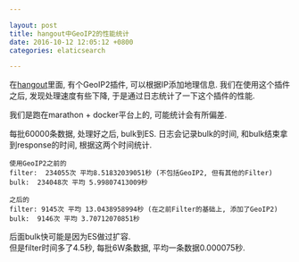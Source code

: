 ```yaml
---

layout: post
title: hangout中GeoIP2的性能统计
date: 2016-10-12 12:05:12 +0800
categories: elaticsearch

---
```


在[hangout](https://github.com/childe/hangout)里面, 有个GeoIP2插件, 可以根据IP添加地理信息.
我们在使用这个插件之后, 发现处理速度有些下降, 于是通过日志统计了一下这个插件的性能.

我们是跑在marathon + docker平台上的, 可能统计会有所偏差.

每批60000条数据, 处理好之后, bulk到ES. 日志会记录bulk的时间, 和bulk结束拿到response的时间, 根据这两个时间统计.


    使用GeoIP2之前的
    filter:  234055次 平均8.51832039051秒 (不包括GeoIP2, 但有其他的Filter)
    bulk:  234048次 平均 5.99807413009秒

    之后的
    filter: 9145次 平均 13.0438958994秒 (在之前Filter的基础上, 添加了GeoIP2)
    bulk:  9146次 平均 3.70712070851秒

后面bulk快可能是因为ES做过扩容.  
但是filter时间多了4.5秒, 每批6W条数据, 平均一条数据0.000075秒.
